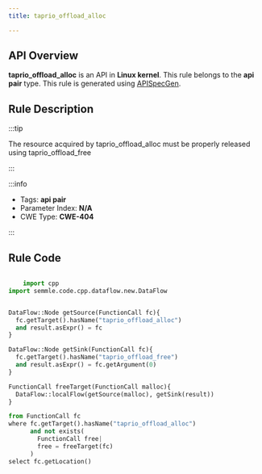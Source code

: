 ```yaml
---
title: taprio_offload_alloc

---
```



## API Overview
**taprio_offload_alloc** is an API in **Linux kernel**. This rule belongs to the **api pair** type. This rule is generated using [APISpecGen](../../tools/APISpecGen).
## Rule Description

:::tip

The resource acquired by taprio_offload_alloc must be properly released using taprio_offload_free

:::

:::info

- Tags: **api pair**
- Parameter Index: **N/A**
- CWE Type: **CWE-404**

:::

## Rule Code
```python

    import cpp
import semmle.code.cpp.dataflow.new.DataFlow


DataFlow::Node getSource(FunctionCall fc){
  fc.getTarget().hasName("taprio_offload_alloc")
  and result.asExpr() = fc
}

DataFlow::Node getSink(FunctionCall fc){
  fc.getTarget().hasName("taprio_offload_free")
  and result.asExpr() = fc.getArgument(0)
}

FunctionCall freeTarget(FunctionCall malloc){
  DataFlow::localFlow(getSource(malloc), getSink(result))
}

from FunctionCall fc
where fc.getTarget().hasName("taprio_offload_alloc")
      and not exists(
        FunctionCall free| 
        free = freeTarget(fc)
      )
select fc.getLocation()

    
```